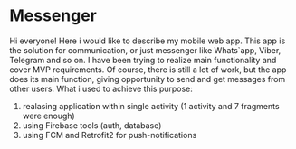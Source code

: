 # Messenger

Hi everyone!
Here i would like to describe my mobile web app. 
This app is the solution for communication, or just messenger like Whats`app, Viber, Telegram and so on. 
I have been trying to realize main functionality and cover MVP requirements.
Of course, there is still a lot of work, but the app does its main function, 
giving opportunity to send and get messages from other users. What i used to achieve this purpose:
1. realasing application within single activity (1 activity and 7 fragments were enough)
2. using Firebase tools (auth, database)
3. using FCM and Retrofit2 for push-notifications
